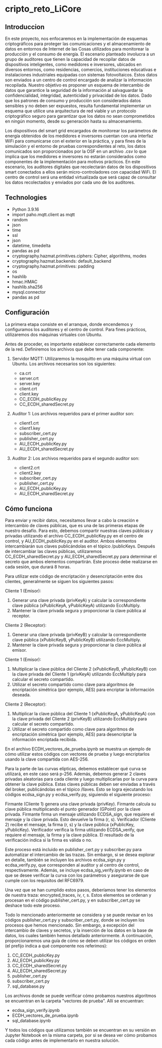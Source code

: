 # cripto_reto_LiCore

## Introduccion

En este proyecto, nos enfocaremos en la implementación de esquemas criptográficos para proteger las comunicaciones y el almacenamiento de datos en entornos de Internet de las Cosas utilizados para monitorear la producción y el consumo de energía. El escenario planteado involucra a un grupo de auditores que tienen la capacidad de recopilar datos de dispositivos inteligentes, como medidores e inversores, ubicados en diversos entornos, como residencias, comercios, instituciones educativas e instalaciones industriales equipadas con sistemas fotovoltaicos. Estos datos son enviados a un centro de control encargado de analizar la información recopilada. Nuestro objetivo es proponer un esquema de intercambio de datos que garantice la seguridad de la información al salvaguardar la confidencialidad, integridad, autenticidad y privacidad de los datos. Dado que los patrones de consumo y producción son considerados datos sensibles y no deben ser expuestos, resulta fundamental implementar un esquema que utilice una arquitectura de red viable y un protocolo criptográfico seguro para garantizar que los datos no sean comprometidos en ningún momento, desde su generación hasta su almacenamiento.

Los dispositivos del smart grid encargados de monitorear los parámetros de energía obtenidos de los medidores e inversores cuentan con una interfaz WiFi para comunicarse con el exterior en la práctica, y para fines de la simulación y el entorno de pruebas correspondientes al reto, los datos comunicados son proporcionados por la OSF en un archivo .csv lo que implica que los medidores e inversores no estarán considerados como componentes de la implementación para motivos prácticos. En este escenario, los auditores digitales que recolectarán datos de los dispositivos smart conectados a ellos serán micro-controladores con capacidad WiFi. El centro de control será una entidad virtualizada que será capaz de consultar los datos recolectados y enviados por cada uno de los auditores.

## Technologies

- Python 3.9.16
- import paho.mqtt.client as mqtt
- random
- json
- time
- ssl
- json
- datetime, timedelta
- pandas as pd
- cryptography.hazmat.primitives.ciphers: Cipher, algorithms, modes
- cryptography.hazmat.backends: default_backend
- cryptography.hazmat.primitives: padding
- os
- hashlib
- hmac.HMAC
- hashlib.sha256
- mysql.connector
- pandas as pd


## Configuración

La primera etapa consiste en el arranque, donde encendemos y configuramos los auditores y el centro de control. Para fines prácticos, utilizaremos dos máquinas virtuales con Ubuntu.

Antes de proceder, es importante establecer correctamente cada elemento de la red. Definiremos los archivos que debe tener cada componente:

1. Servidor MQTT: Utilizaremos la mosquitto en una máquina virtual con Ubuntu. Los archivos necesarios son los siguientes:
   - ca.crt
   - server.crt
   - server.key
   - client.crt
   - client.key
   - CC_ECDH_publicKey.py
   - CC_ECDH_sharedSecret.py

2. Auditor 1: Los archivos requeridos para el primer auditor son:
   - client1.crt
   - client1.key
   - subscriber_cert.py
   - publisher_cert.py
   - AU_ECDH_publicKey.py
   - AU_ECDH_sharedSecret.py

3. Auditor 2: Los archivos requeridos para el segundo auditor son:
   - client2.crt
   - client2.key
   - subscriber_cert.py
   - publisher_cert.py
   - AU_ECDH_publicKey.py
   - AU_ECDH_sharedSecret.py

## Cómo funciona

Para enviar y recibir datos, necesitamos llevar a cabo la creación e intercambio de claves públicas, que es una de las primeras etapas de nuestro desafío. Para esto, debemos compartir nuestras claves públicas y privadas utilizando el archivo CC_ECDH_publicKey.py en el centro de control, y AU_ECDH_publicKey.py en el auditor. Ambos elementos intercambiarán sus claves publicándolas en el tópico /publicKeys. Después de intercambiar las claves públicas, utilizaremos CC_ECDH_sharedSecret.py y AU_ECDH_sharedSecret.py para determinar el secreto que ambos elementos compartirán. Este proceso debe realizarse en cada sesión, que durará 8 horas.

Para utilizar este código de encriptación y desencriptación entre dos clientes, generalmente se siguen los siguientes pasos:

Cliente 1 (Emisor):
1. Generar una clave privada (privKeyA) y calcular la correspondiente clave pública (xPublicKeyA, yPublicKeyA) utilizando EccMultiply.
2. Mantener la clave privada segura y proporcionar la clave pública al receptor.

Cliente 2 (Receptor):
1. Generar una clave privada (privKeyB) y calcular la correspondiente clave pública (xPublicKeyB, yPublicKeyB) utilizando EccMultiply.
2. Mantener la clave privada segura y proporcionar la clave pública al emisor.

Cliente 1 (Emisor):
1. Multiplicar la clave pública del Cliente 2 (xPublicKeyB, yPublicKeyB) con la clave privada del Cliente 1 (privKeyA) utilizando EccMultiply para calcular el secreto compartido.
2. Utilizar el secreto compartido como clave para algoritmos de encriptación simétrica (por ejemplo, AES) para encriptar la información deseada.

Cliente 2 (Receptor):
1. Multiplicar la clave pública del Cliente 1 (xPublicKeyA, yPublicKeyA) con la clave privada del Cliente 2 (privKeyB) utilizando EccMultiply para calcular el secreto compartido.
2. Utilizar el secreto compartido como clave para algoritmos de encriptación simétrica (por ejemplo, AES) para desencriptar la información encriptada recibida.

En el archivo ECDH_vectores_de_prueba.ipynb se muestra un ejemplo de cómo utilizar estos códigos con vectores de prueba y luego encriptarlos usando la clave compartida con AES-256.


Para la parte de las curvas elípticas, debemos establecer qué curva se utilizará, en este caso será p-256. Además, debemos generar 2 claves privadas aleatorias para cada cliente y luego multiplicarlas por la curva para obtener la clave pública. Estas claves públicas deben ser enviadas a través del broker, publicándolas en el tópico /llaves. Esto se logra ejecutando los códigos ecdsa_sign.py y ecdsa_verify.py, siguiendo el siguiente proceso:

Firmante (Cliente 1) genera una clave privada (privKey).
Firmante calcula su clave pública multiplicando el punto generador (GPoint) por la clave privada.
Firmante firma un mensaje utilizando ECDSA_sign, que requiere el mensaje y la clave privada. Esto devuelve la firma (r, s).
Verificador (Cliente 2) recibe el mensaje, la firma (r, s) y la clave pública (xPublicKey, yPublicKey).
Verificador verifica la firma utilizando ECDSA_verify, que requiere el mensaje, la firma y la clave pública. El resultado de la verificación indica si la firma es válida o no.

Este proceso está incluido en publisher_cert.py y subscriber.py para automatizar el intercambio de las trazas. Sin embargo, si se desea explorar en detalle, también se incluyen los archivos ecdsa_sign.py y ecdsa_verify.py, que corresponden al auditor y al centro de control, respectivamente. Además, se incluye ecdsa_sig_verify.ipynb en caso de que se desee verificar la curva con los parámetros y asegurarse de que cumple con los requisitos del RFC6979.

Una vez que se han cumplido estos pasos, deberíamos tener los elementos de nuestra traza: encrypted_traces, iv, r, s. Estos elementos se ordenan y procesan en el código publisher_cert.py, y en subscriber_cert.py se deshace todo este proceso.

Todo lo mencionado anteriormente se considera y se puede revisar en los códigos publisher_cert.py y subscriber_cert.py, donde se incluyen los procesos que hemos mencionado. Sin embargo, a excepción del intercambio de claves y secretos, y la inserción de los datos en la base de datos, los cuales también hemos detallado anteriormente. A continuación, proporcionaremos una guía de cómo se deben utilizar los códigos en orden (el prefijo indica a qué componente nos referimos):

1. CC_ECDH_publicKey.py
2. AU_ECDH_publicKey.py
3. CC_ECDH_sharedSecret.py
4. AU_ECDH_sharedSecret.py
5. publisher_cert.py
6. subscriber_cert.py
7. sql_database.py

Los archivos donde se puede verificar cómo probamos nuestros algoritmos se encuentran en la carpeta "vectores de prueba". Allí se encuentran:
- ecdsa_sign_verify.ipynb
- ECDH_vectores_de_prueba.ipynb
- sql_database.ipynb

Y todos los códigos que utilizamos también se encuentran en su versión en Jupyter Notebook en la misma carpeta, por si se desea ver cómo probamos cada código antes de implementarlo en nuestra solución.

